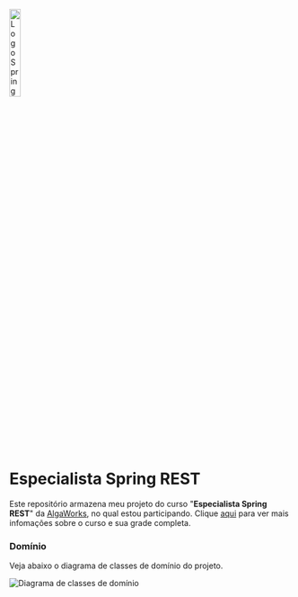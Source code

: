 
<p><img src="https://www.pngmart.com/files/21/Spring-Logo-PNG-HD-Isolated.png" alt="Logo Spring" width="20%"  ></p>

# Especialista Spring REST

Este repositório armazena meu projeto do curso "**Especialista Spring REST**" da [AlgaWorks](https://www.algaworks.com), no qual estou participando. Clique [aqui](https://mergulhospring.com.br/esr-conteudo/) para ver mais infomações sobre o curso e sua grade completa.

### Domínio

Veja abaixo o diagrama de classes de domínio do projeto.

![Diagrama de classes de domínio](https://assets.algaworks.com/portal/content/especialista-spring-rest/images/diagrama-de-classes-de-dominio.jpg)
